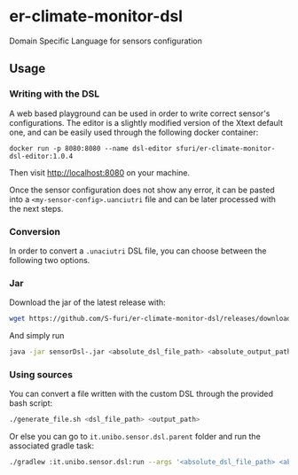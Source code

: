 # er-climate-monitor-dsl
Domain Specific Language for sensors configuration

## Usage

### Writing with the DSL

A web based playground can be used in order to write correct sensor's configurations. The editor
is a slightly modified version of the Xtext default one, and can be easily used through
the following docker container:

```
docker run -p 8080:8080 --name dsl-editor sfuri/er-climate-monitor-dsl-editor:1.0.4
```

Then visit [http://localhost:8080](http://localhost:8080) on your machine.

Once the sensor configuration does not show any error, it can be pasted
into a `<my-sensor-config>.uanciutri` file and can be later processed
with the next steps.

### Conversion

In order to convert a `.unaciutri` DSL file, you can choose between the following two options.

### Jar

Download the jar of the latest release with:
```bash
wget https://github.com/S-furi/er-climate-monitor-dsl/releases/download/<latest_version>/sensorDsl-.jar
```

And simply run
```bash
java -jar sensorDsl-.jar <absolute_dsl_file_path> <absolute_output_path>`
```

### Using sources

You can convert a file written with the custom DSL through the provided bash script:

```bash
./generate_file.sh <dsl_file_path> <output_path>
```

Or else you can go to `it.unibo.sensor.dsl.parent` folder and run the associated gradle task:

```bash
./gradlew :it.unibo.sensor.dsl:run --args '<absolute_dsl_file_path> <absolute_output_path>'
```
